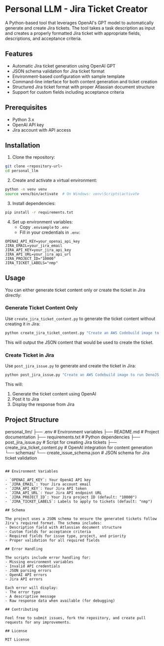 # Personal LLM - Jira Ticket Creator

A Python-based tool that leverages OpenAI's GPT model to automatically generate and create Jira tickets. The tool takes a task description as input and creates a properly formatted Jira ticket with appropriate fields, descriptions, and acceptance criteria.

## Features

- Automatic Jira ticket generation using OpenAI GPT
- JSON schema validation for Jira ticket format
- Environment-based configuration with sample template
- Command-line interface for both content generation and ticket creation
- Structured Jira ticket format with proper Atlassian document structure
- Support for custom fields including acceptance criteria

## Prerequisites

- Python 3.x
- OpenAI API key
- Jira account with API access

## Installation

1. Clone the repository:

```bash
git clone <repository-url>
cd personal_llm
```

2. Create and activate a virtual environment:

```bash
python -m venv venv
source venv/bin/activate  # On Windows: venv\Scripts\activate
```

3. Install dependencies:

```bash
pip install -r requirements.txt
```

4. Set up environment variables:
   - Copy `.envsample` to `.env`
   - Fill in your credentials in `.env`:

```env
OPENAI_API_KEY=your_openai_api_key
JIRA_EMAIL=your_jira_email
JIRA_API_KEY=your_jira_api_key
JIRA_API_URL=your_jira_api_url
JIRA_PROJECT_ID="10000"
JIRA_TICKET_LABELS="nmp"
```

## Usage

You can either generate ticket content only or create the ticket in Jira directly:

### Generate Ticket Content Only

Use `create_jira_ticket_content.py` to generate the ticket content without creating it in Jira:

```bash
python create_jira_ticket_content.py "Create an AWS Codebuild image to run DenoJS tests"
```

This will output the JSON content that would be used to create the ticket.

### Create Ticket in Jira

Use `post_jira_issue.py` to generate and create the ticket in Jira:

```bash
python post_jira_issue.py "Create an AWS Codebuild image to run DenoJS tests"
```

This will:

1. Generate the ticket content using OpenAI
2. Post it to Jira
3. Display the response from Jira

## Project Structure

personal_llm/
├── .env # Environment variables
├── README.md # Project documentation
├── requirements.txt # Python dependencies
├── post_jira_issue.py # Script for creating Jira tickets
├── create_jira_ticket_content.py # OpenAI integration for content generation
└── schemas/
└── create_issue_schema.json # JSON schema for Jira ticket validation

```

## Environment Variables

- `OPENAI_API_KEY`: Your OpenAI API key
- `JIRA_EMAIL`: Your Jira account email
- `JIRA_API_KEY`: Your Jira API token
- `JIRA_API_URL`: Your Jira API endpoint URL
- `JIRA_PROJECT_ID`: Your Jira project ID (default: "10000")
- `JIRA_TICKET_LABELS`: Labels to apply to tickets (default: "nmp")

## Schema

The project uses a JSON schema to ensure the generated tickets follow Jira's required format. The schema includes:
- Description field with Atlassian document structure
- Custom fields for acceptance criteria
- Required fields for issue type, project, and priority
- Proper validation for all required fields

## Error Handling

The scripts include error handling for:
- Missing environment variables
- Invalid API credentials
- JSON parsing errors
- OpenAI API errors
- Jira API errors

Each error will display:
- The error type
- A descriptive message
- Raw response data when available (for debugging)

## Contributing

Feel free to submit issues, fork the repository, and create pull requests for any improvements.

## License

MIT License
```
